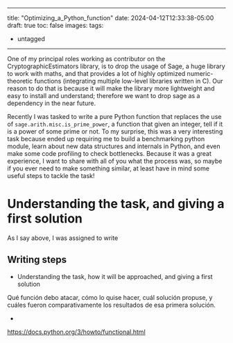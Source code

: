 ___
title: "Optimizing_a_Python_function"
date: 2024-04-12T12:33:38-05:00
draft: true
toc: false
images:
tags:
  - untagged
___

One of my principal roles working as contributor on the CryptographicEstimators library, is to drop the usage of Sage, a huge library to work with maths, and that provides a lot of highly optimized numeric-theoretic functions (integrating multiple low-level libraries written in C). Our reason to do that is because it will make the library more lightweight and easy to install and understand; therefore we want to drop sage as a dependency in the near future.

Recently I was tasked to write a pure Python function that replaces the use of `sage.arith.misc.is_prime_power`, a function that given an integer, tell if it is a power of some prime or not. To my surprise, this was a very interesting task because ended up requiring me to build a benchmarking python module, learn about new data structures and internals in Python, and even make some code profiling to check bottlenecks. Because it was a great experience, I want to share with all of you what the process was, so maybe if you ever need to make something similar, at least have in mind some useful steps to tackle the task!

# Understanding the task, and giving a first solution

As I say above, I was assigned to write

## Writing steps

- Understanding the task, how it will be approached, and giving a first solution

Qué función debo atacar, cómo lo quise hacer, cuál solución propuse, y cuáles fueron comparativamente los resultados de esa primera solución.

-

https://docs.python.org/3/howto/functional.html

